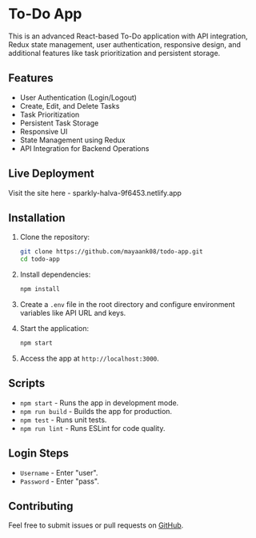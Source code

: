 # To-Do App

This is an advanced React-based To-Do application with API integration, Redux state management, user authentication, responsive design, and additional features like task prioritization and persistent storage.

## Features
- User Authentication (Login/Logout)
- Create, Edit, and Delete Tasks
- Task Prioritization
- Persistent Task Storage
- Responsive UI
- State Management using Redux
- API Integration for Backend Operations

## Live Deployment
Visit the site here - sparkly-halva-9f6453.netlify.app

## Installation
1. Clone the repository:
    ```bash
    git clone https://github.com/mayaank08/todo-app.git
    cd todo-app
    ```

2. Install dependencies:
    ```bash
    npm install
    ```

3. Create a `.env` file in the root directory and configure environment variables like API URL and keys.

4. Start the application:
    ```bash
    npm start
    ```

5. Access the app at `http://localhost:3000`.

## Scripts
- `npm start` - Runs the app in development mode.
- `npm run build` - Builds the app for production.
- `npm test` - Runs unit tests.
- `npm run lint` - Runs ESLint for code quality.

## Login Steps
- `Username` - Enter "user".
- `Password` - Enter "pass".

## Contributing
Feel free to submit issues or pull requests on [GitHub](https://github.com/mayaank08/todo-app).

